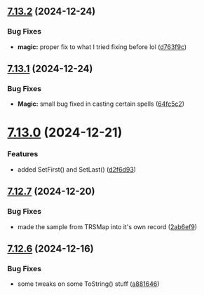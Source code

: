 ## [7.13.2](https://github.com/Torwent/SRL-T/compare/v7.13.1...v7.13.2) (2024-12-24)


### Bug Fixes

* **magic:** proper fix to what I tried fixing before lol ([d763f9c](https://github.com/Torwent/SRL-T/commit/d763f9c5cc501ae989bc4c8d4fe587a683e65927))



## [7.13.1](https://github.com/Torwent/SRL-T/compare/v7.13.0...v7.13.1) (2024-12-24)


### Bug Fixes

* **Magic:** small bug fixed in casting certain spells ([64fc5c2](https://github.com/Torwent/SRL-T/commit/64fc5c2b473f2cf8f7ce0c88c8dd6b780d462f36))



# [7.13.0](https://github.com/Torwent/SRL-T/compare/v7.12.7...v7.13.0) (2024-12-21)


### Features

* added SetFirst() and SetLast() ([d2f6d93](https://github.com/Torwent/SRL-T/commit/d2f6d93a89742c51cc3b3fda63d8487eaa339d32))



## [7.12.7](https://github.com/Torwent/SRL-T/compare/v7.12.6...v7.12.7) (2024-12-20)


### Bug Fixes

* made the sample from TRSMap into it's own record ([2ab6ef9](https://github.com/Torwent/SRL-T/commit/2ab6ef92e44b9f5caad8f49164f66ed08c5e17a1))



## [7.12.6](https://github.com/Torwent/SRL-T/compare/v7.12.5...v7.12.6) (2024-12-16)


### Bug Fixes

* some tweaks on some ToString() stuff ([a881646](https://github.com/Torwent/SRL-T/commit/a88164650d329c90707d24f2a363540cbe184430))




